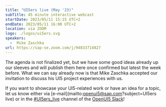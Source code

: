 ```yaml
---
title: "UI5ers live (May '23)"
subTitle: 45 minute interactive webcast
startDate: 2023/05/11 15:15 UTC+2
endDate: 2023/05/11 16:00 UTC+2
location: via ZOOM
logo: ./logos/ui5ers.svg
speakers:
  -  Mike Zaschka
url: https://sap-se.zoom.com/j/94833714827
---
```

The agenda is not finalized yet, but we have some good ideas already up our sleeves and will publish them here once confirmed but latest the week before. 
What we can say already now is that Mike Zaschka accepted our invitation to discuss his UI5 project experiences with us.

If you want to showcase your UI5-related work or have an idea for a topic, let us know either via [e-mail](mailto:openui5@sap.com?subject=UI5ers live) or in the 
[#UI5ers_live](https://openui5.slack.com/archives/C01CP60AAN7) channel of the [OpenUI5 Slack](https://ui5-slack-invite.cfapps.eu10.hana.ondemand.com/)!
